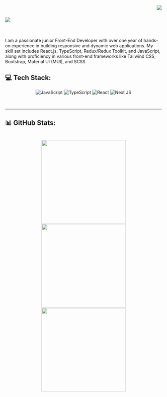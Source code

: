 
<img align="right" src="https://visitor-badge.laobi.icu/badge?page_id=tarannomm" />

<h1 align="left">
    <img src="https://readme-typing-svg.herokuapp.com/?font=Righteous&size=35&center=false&color=3670a0&vCenter=true&width=500&height=70&duration=3000&lines=Hi+There!+👋;+I'm+Tarannomm+Aazimii!;" />
</h1>

<br/>

<div align="left">
 
I am a passionate junior Front-End Developer with over one year
of hands-on experience in building responsive and dynamic web
applications. My skill set includes React.js, TypeScript,
Redux/Redux Toolkit, and JavaScript, along with proficiency in
various front-end frameworks like Tailwind CSS, Bootstrap, Material
UI (MUI), and SCSS
 </div>


<h2 align="left">💻 Tech Stack:</h2>

<div align="center">

![JavaScript](https://img.shields.io/badge/javascript-%23323330.svg?style=for-the-badge&logo=javascript&logoColor=%23F7DF1E)
![TypeScript](https://img.shields.io/badge/typescript-%23007ACC.svg?style=for-the-badge&logo=typescript&logoColor=white)
![React](https://img.shields.io/badge/react-%2320232a.svg?style=for-the-badge&logo=react&logoColor=%2361DAFB)
![Next JS](https://img.shields.io/badge/Next-black?style=for-the-badge&logo=next.js&logoColor=white)

</div>

<br/>
<hr/>

<h2 align="left"> 📊 GitHub Stats: </h2>
<br>
<div align=center>
  <img width="270px" src="https://github-readme-stats.anuraghazra1.vercel.app/api/top-langs/?username=tarannomm&layout=compact&theme=onedark" />
  <img width="270px" src="https://github-readme-stats.vercel.app/api?username=tarannomm&show_icons=true&theme=onedark">
  <img width="270px" src="https://github-readme-activity-graph.vercel.app/graph?username=tarannomm&theme=github">
</div>



  
